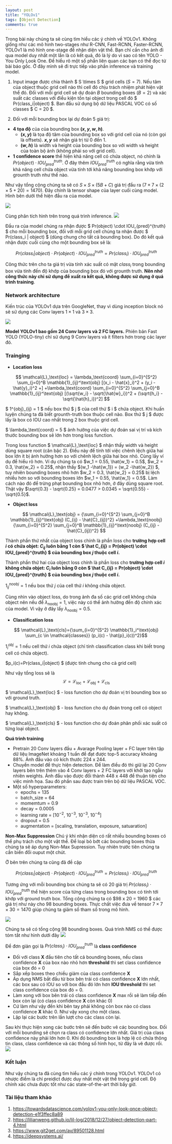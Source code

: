 ```yaml
---
layout: post
title: "YOLOv1"
tags: [Object Detection]
comments: true
---
```

Trong bài này chúng ta sẽ cùng tìm hiểu các ý chính về YOLOv1. 
Không giống như các mô hình two-stages như R-CNN, Fast-RCNN, Faster-RCNN, YOLOv1 là mô hình one-stage để nhận diện vật thể. Bạn chỉ cần cho ảnh đi qua model duy nhất một lần là có kết quả, đó là lý do vì sao có tên YOLO - You Only Look One.
Để hiểu rõ một số phần liên quan các bạn có thể đọc từ bài báo gốc. Ở đây mình sẽ đi trực tiếp vào phần inference và training model.

1. Input image được chia thành $ S \times S $ grid cells ($S=7$). Nếu tâm của object thuộc grid cell nào thì cell đó chịu trách nhiệm phát hiện vật thể đó. 
Đối với mỗi grid cell sẽ dự đoán $B$ bounding boxes ($B=2$) và xác suất các classes với điều kiện tồn tại object trong cell đó $ Pr(class_i|object) $. Ban đầu sử dụng bộ dữ liệu PASCAL VOC có số classes $ C = 20 $.

2. Đối với mỗi bounding box lại dự đoán 5 giá trị:
* **4 tọa độ** của của bounding box **$(x, y, w, h)$**. 
    * **$(x, y)$** là tọa độ tâm của bounding box so với grid cell của nó (còn gọi là offsets). **$x, y$** sẽ nhận giá trị từ 0 đến 1.
    * **$(w, h)$** là width và height của bounding box so với width và height của toàn bộ ảnh (không phải so với grid cell).
* **1 confidence score** thể hiện khả năng cell có chứa object, nó chính là $Pr(object) \cdot IOU_{pred}^{truth}$. Ở đây thêm $IOU_{pred}^{truth}$ có nghĩa rằng vừa tính khả năng cell chứa object vừa tính tới khả năng bounding box khớp với grounth truth như thế nào.

Như vậy tổng cộng chúng ta sẽ có $S \times S \times (5B + C)$ giá trị đầu ra ($7 \times 7 \times (2\times 5 + 20)=1470$). Đây chính là tensor shape của layer cuối cùng model. Hình bên dưới thể hiện đầu ra của model.

<img src="https://miro.medium.com/max/941/1*YG6heD55fEmZeUKRSlsqlA.png">

Cùng phân tích hình trên trong quá trình inference. 
<img src="https://lilianweng.github.io/lil-log/assets/images/yolo.png">

Đầu ra của model chúng ra nhận được $ Pr(object) \cdot IOU_{pred}^{truth} $ cho mỗi bounding box, đối với mỗi grid cell chúng ta nhận được $ Pr(class_i | object) $ (dùng chung cho tất cả bounding box). Do đó kết quả nhận được cuối cùng cho một bounding box sẽ là:

$$ Pr(class_i | object) \cdot Pr(object) \cdot IOU_{pred}^{truth} = Pr(class_i) \cdot IOU_{pred}^{truth}$$

Công thức trên cho ta giá trị vừa tính xác suất có mặt $class_i$ trong bounding box vừa tính đến độ khớp của bounding box đó với grounth truth. **Nên nhớ công thức này chỉ sử dụng để xuất ra kết quả, không được sử dụng ở quá trình training**.

### Network architecture
Kiến trúc của YOLOv1 dựa trên GoogleNet, thay vì dùng inception block nó sẽ sử dụng các Conv layers $1 \times 1$ và $3 \times 3$.

<img src="https://miro.medium.com/max/2438/1*q5feieizWKYq7dpWjYvCOw.png">

**Model YOLOv1 bao gồm 24 Conv layers và 2 FC layers.** Phiên bản Fast YOLO (YOLO-tiny) chỉ sử dụng 9 Conv layers và ít filters hơn trong các layer đó.

### Trainging

* **Location loss**

$$ \mathcal{L}_\text{loc} = \lambda_\text{coord} \sum_{i=0}^{S^2} \sum_{j=0}^B \mathbb{1}_{ij}^\text{obj} [(x_i - \hat{x}_i)^2 + (y_i - \hat{y}_i)^2 +] +\lambda_\text{coord} \sum_{i=0}^{S^2} \sum_{j=0}^B \mathbb{1}_{ij}^\text{obj} [(\sqrt{w_i} - \sqrt{\hat{w}_i})^2 + (\sqrt{h_i} - \sqrt{\hat{h}_i})^2] $$

$ 1^{obj}_{ij} = 1 $ nếu box thứ $ j $ của cell thứ $ i $ chứa object. 
Khi huấn luyện chúng ta đã biết grounth-truth box thuộc cell nào. Box thứ $ j $ được lấy là box có IOU cao nhất trong 2 box thuộc grid cell.

$ \lambda_\text{coord} = 5 $ ảnh hưởng của việc dự đoán sai vị trí và kích thước bounding box sẽ lớn hơn trong loss function.

Trong loss function $ \mathcal{L}_\text{loc} $ nhận thấy width và height dùng square root (căn bậc 2). Điều này để tính tớí việc chênh lệch giữa hai box lớn ít bị ảnh hưởng hơn so với chênh lệch giữa hai box nhỏ. Cùng lấy ví dụ để hiểu rõ hơn. Ví dụ chúng ta có $w_1 = 0.55, \hat{w_1} = 0.5$, $w_2 = 0.3, \hat{w_2} = 0.25$, nhận thấy $(w_1 -\hat{w_1}) = (w_2 -\hat{w_2}) $, tuy nhiên bounding boxes nhỏ hơn $w_2 = 0.3, \hat{w_2} = 0.25$ bị lệch nhiều hơn so với bounding boxes lớn $w_1 = 0.55, \hat{w_1} = 0.5$. Làm cách nào đó để trừng phạt bounding box nhỏ hơn, ở đây dùng square root. Thật vậy $\sqrt{0.3} - \sqrt{0.25} = 0.0477 > 0.0345 = \sqrt{0.55} - \sqrt{0.5}$.



* **Object loss**

$$ \mathcal{L}_\text{obj} = {\sum_{i=0}^{S^2} \sum_{j=0}^B \mathbb{1}_{ij}^\text{obj} (C_{ij} - \hat{C}_{ij})^2} +\lambda_\text{noobj}{\sum_{i=0}^{S^2} \sum_{j=0}^B \mathbb{1}_{ij}^\text{noobj} (C_{ij} - \hat{C}_{ij})^2} $$

Thành phần thứ nhất của object loss chính là phần loss cho **trường hợp cell $i$ có chứa objet: $C_{ij}$ luôn bằng 1 còn $ \hat C_{ij} =  Pr(object) \cdot IOU_{pred}^{truth} $ của bounding box $j$ thuộc cell $i$.**

Thành phần thứ hai của object loss chính là phần loss cho **trường hợp cell $i$ không chứa objet: $C_{i}$ luôn bằng 0 còn $ \hat C_{ij} =  Pr(object) \cdot IOU_{pred}^{truth} $ của bounding box $j$ thuộc cell $i$.**

$1^{noobj}_{ij} = 1$ nếu box thứ $j$ của cell thứ $i$ không chứa object.

Cùng nhìn vào object loss, do trong ảnh đa số các grid cell không chứa object nên nếu để $\lambda_\text{noobj} = 1$, việc này có thể ảnh hưởng đến độ chính xác của model. Vì vậy ở đây lấy $\lambda_\text{noobj} =0.5$.

* **Classification loss**

$$ \mathcal{L}_\text{cls}={\sum_{i=0}^{S^2} \mathbb{1}_i^\text{obj}  \sum_{c \in \mathcal{classes}} (p_i(c) - \hat{p}_i(c))^2}$$

$1^{obj}_{i}=1$ nếu cell thứ $i$ chứa object (chỉ tính classification class khi biết trong cell có chứa object). 

$p_i(c)=Pr(class_i|object) $ (được tính chung cho cả grid cell)

Như vậy tổng loss sẽ là
$$ \mathcal{L} = \mathcal{L}_\text{loc} + \mathcal{L}_\text{obj} +\mathcal{L}_\text{cls} $$

$ \mathcal{L}_\text{loc} $ - loss function cho dự đoán vị trí bounding box so với ground truth.

$ \mathcal{L}_\text{obj} $ - loss function cho dự đoán trong cell có object hay không.

$ \mathcal{L}_\text{cls} $ - loss function cho dự đoán phân phối xác suất có từng loại object.

**Quá trình training**
* Pretrain 20 Conv layers đầu + Avarage Pooling layer + FC layer trên tập dữ liệu ImageNet khoảng 1 tuần để đạt được top-5 accuracy khoảng 88%. Ảnh đầu vào có kích thước 224 x 244.
* Chuyển model để thực hiện detection. Để làm điều đó thì giữ lại 20 Conv layers bên trên thêm vào 4 Conv layers + 2 FC layers với khởi tạo ngẫu nhiên weights. Ảnh đầu vào được đổi thành 448 x 448 để thuận tiện cho việc minh họa. Sau đó phần sau được train trên bộ dữ liệu PASCAL VOC.
* Một số hyperparameters:
    * epochs = 135
    * batch_size = 64
    * momemtum = 0.9
    * decay = 0.0005
    * learning rate = $[10^{-2},\ 10^{-3},\ 10^{-3},\ 10^{-4}]$
    * dropout = 0.5
    * augmentation = [scaling, translation, exposure, satuaration]

**Non-Max Suppression**
Chú ý khi nhận diện có rất nhiều bounding boxes có thể phụ trách cho một vật thể. Để loại bỏ bớt các bounding boxes thừa chúng ta sẽ áp dụng Non-Max Supression. Tuy nhiên trước tiên chúng ta cần biến đổi ouput một chút.

Ở bên trên chúng ta cũng đã đề cập

$$ Pr(class_i | object) \cdot Pr(object) \cdot IOU_{pred}^{truth} = Pr(class_i) \cdot IOU_{pred}^{truth}$$

Tương ứng với mỗi bounding box chúng ta sẽ có 20 giá trị $Pr(class_i) \cdot IOU_{pred}^{truth}$ thể hiện score của từng class trong bounding box có tính tới khớp với ground truth box. Tổng cộng chúng ta có $98 x 20 = 1960 $ các giá trị như này cho 98 bounding boxes. Thực chất việc đưa về tensor $7 \times 7 \times 30 = 1470$ giúp chúng ta giảm số tham số trong mô hình.

<img src="../images/yolov1.png">

Chúng ta sẽ có tổng cộng 98 bounding boxes. Quá trình NMS có thể được tóm tắt như hình dưới đây
<img src="../images/yolov1_1.png">

Để đơn giản gọi là $Pr(class_i) \cdot IOU_{pred}^{truth}$ là **class confidence**
* Đối với class **X** đầu tiên cho tất cả bounding boxes, nếu class confidence **X** của box nào nhỏ hơn **threshold** thì set class confidence của box đó = 0
* Sắp xếp boxes theo chiều giảm của class confidence **X**
* Áp dụng NMS bắt đầu từ box bên trái có class confidence **X** lớn nhất, các box sau có IOU so với box đầu đó lớn hơn **IOU threshold** thì set class confidence của box đó = 0. 
* Làm xong với box bên trái có class confidence **X** max rồi sẽ làm tiếp đến box còn lại (có class confidence **X** còn khác 0)
* Cứ làm như vậy đến khi bên tay phải không còn box nào có class confidence **X** khác 0. Như vậy xong cho một class.
* Lặp lại các bước trên lần lượt cho các class còn lại.

Sau khi thực hiện xong các bước trên sẽ đến bước vẽ các bounding box. Đối với mỗi bounding sẽ chọn ra class có confidence lớn nhất. Giá trị của class confidence này phải lớn hơn 0. Khi đó bounding box là hợp lệ có chứa thông tin class, class confidence và các thông số hình học, từ đây là vẽ được rồi. 
<img src="../images/yolov1_2.png">

### Kết luận
Như vậy chúng ta đã cùng tìm hiểu các ý chính trong YOLOv1. YOLOv1 có nhược điểm là chỉ preidict được duy nhất một vật thể trong grid cell. Độ chính xác chưa được tốt như các state-of-the-art thời bấy giờ.

### Tài liệu tham khảo
1. https://towardsdatascience.com/yolov1-you-only-look-once-object-detection-e1f3ffec8a89
2. https://lilianweng.github.io/lil-log/2018/12/27/object-detection-part-4.html
3. https://www.git2get.com/av/89501128.html
4. https://deepsystems.ai/





